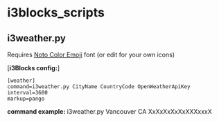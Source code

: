 # i3blocks_scripts
## i3weather.py
Requires [Noto Color Emoji](https://www.google.come/get/noto/help/emoji) font (or edit for your own icons)

[**i3Blocks config:**]
```
[weather]
command=i3weather.py CityName CountryCode OpenWeatherApiKey
interval=3600
markup=pango
```
**command example:** i3weather.py Vancouver CA XxXxXxXxXxXXXxxxX

